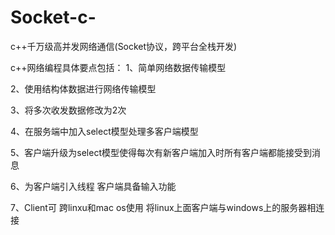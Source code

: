 ﻿# Socket-c-
c++千万级高并发网络通信(Socket协议，跨平台全栈开发)

c++网络编程具体要点包括：
1、简单网络数据传输模型

2、使用结构体数据进行网络传输模型

3、将多次收发数据修改为2次

4、在服务端中加入select模型处理多客户端模型

5、客户端升级为select模型使得每次有新客户端加入时所有客户端都能接受到消息

6、为客户端引入线程 客户端具备输入功能

7、Client可 跨linxu和mac os使用  将linux上面客户端与windows上的服务器相连接
